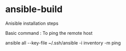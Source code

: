 # ansible-build

Anisible installation steps

Basic command : To ping the remote host

ansible all --key-file ~/.ssh/ansible -i inventory -m ping

